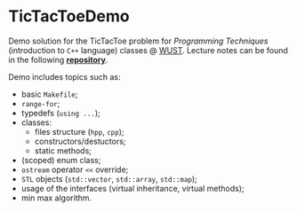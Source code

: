 # TicTacToeDemo

Demo solution for the TicTacToe problem for *Programming Techniques* (introduction to `C++` language) classes @ [WUST](http://pwr.edu.pl/en/).
Lecture notes can be found in the following [**repository**](https://github.com/andywiecko/Techniki-Programowania/wiki).

Demo includes topics such as:

- basic `Makefile`;
- `range-for`;
- typedefs (`using ...`);
- classes:
  - files structure (`hpp`, `cpp`);
  - constructors/destuctors;
  - static methods;
- (scoped) enum class;
- `ostream` operator `<<` override;
- `STL` objects (`std::vector`, `std::array`, `std::map`);
- usage of the interfaces (virtual inheritance, virtual methods);
- min max algorithm.
